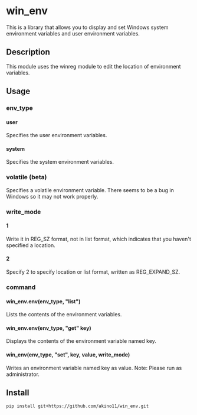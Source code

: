 # win_env

This is a library that allows you to display and set Windows system environment variables and user environment variables.

## Description

This module uses the winreg module to edit the location of environment variables.

## Usage

### env_type

#### user

Specifies the user environment variables.

#### system

Specifies the system environment variables.

### volatile (beta)

Specifies a volatile environment variable.
There seems to be a bug in Windows so it may not work properly.

### write_mode

#### 1

  Write it in REG_SZ format, not in list format, which indicates that you haven't specified a location.

#### 2

  Specify 2 to specify location or list format, written as REG_EXPAND_SZ.

### command

#### win_env.env(env_type, "list")
  Lists the contents of the environment variables.

#### win_env.env(env_type, "get" key)

Displays the contents of the environment variable named key.

#### win_env(env_type, "set", key, value, write_mode)

Writes an environment variable named key as value.
Note: Please run as administrator.

## Install
```
pip install git+https://github.com/akino11/win_env.git
```
